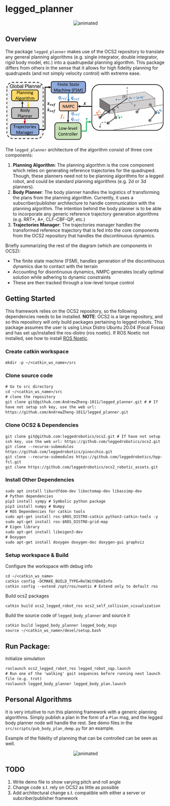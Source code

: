 # legged_planner
<p align="center">
  <img src="docs/anybotics_legged_planner.gif" alt="animated" />
</p>

## Overview
The package `legged_planner` makes use of the OCS2 repository to translate any general planning algorithms (e.g. single integrator, double integrator, rigid body model, etc.)  into a quadrupedal planning algorithm.
This package differs from others in the sense that it allows for high fidelity planning for quadrupeds (and not simply velocity control) with extreme ease. 

<p align="center">
  <img src="docs/quad_diagram.png"/>
</p>

The `legged_planner` architecture of the algorithm consist of three core components:
1. **Planning Algorithm**: The planning algorithm is the core component which relies on generating reference trajectories for the quadruped. Though, these planners need not to be planning algorithms for a legged robot, and could be standard planning algorithms (e.g. 2d or 3d planners).
2. **Body Planner**: The body planner handles the logistics of transforming the plans from the planning algorithm. Currently, it uses a subscriber/publisher architecture to handle communication with the planning algorithm. The intention behind the body planner is to be able to incorporate any generic reference trajectory generation algorithms (e.g. RRT*, A*, CLF-CBF-QP, etc.)
3. **Trajectories Manager**: The trajectories manager handles the transformed reference trajectory that is fed into the core components from the OCS2 repository that handles the discontinuous dynamics.

Briefly summarizing the rest of the diagram (which are components in OCS2):
- The finite state machine (FSM), handles generation of the discontinuous dynamics due to contact with the terrain
- Accounting for disontinuous dynamics, NMPC generates locally optimal solution while adhering to dynamic constraints
- These are then tracked through a low-level torque control

## Getting Started
This framework relies on the OCS2 repository, so the following dependencies needs to be installed. **NOTE**: OCS2 is a large repository, and so this repository will only build packages pertaining to legged robots. This package assumes the user is using Linux Distro Ubuntu 20.04 (Focal Fossa) and has set up/installed the ros-distro (ros noetic). If ROS Noetic not installed, see how to install [ROS Noetic](http://wiki.ros.org/noetic/Installation/Ubuntu).

### Create catkin workspace
```
mkdir -p ~/<catkin_ws_name>/src
```

### Clone source code ###
```
# Go to src directory
cd ~/<catkin_ws_name>/src
# clone the repository
git clone git@github.com:AndrewZheng-1011/legged_planner.git # # If have not setup ssh key, use the web url: https://github.com/AndrewZheng-1011/legged_planner.git
```

### Clone OCS2 & Dependencies ###
```
git clone git@github.com:leggedrobotics/ocs2.git # If have not setup ssh key, use the web url: https://github.com/leggedrobotics/ocs2.git
git clone --recurse-submodules https://github.com/leggedrobotics/pinocchio.git
git clone --recurse-submodules https://github.com/leggedrobotics/hpp-fcl.git
git clone https://github.com/leggedrobotics/ocs2_robotic_assets.git
```

### Install Other Dependencies ###
```
sudo apt install liburdfdom-dev liboctomap-dev libassimp-dev
# Python dependencies
pip3 install sympy # Symbolic python package
pip3 install numpy # Numpy
# ROS Dependencies for catkin tools
sudo apt-get install ros-$ROS_DISTRO-catkin python3-catkin-tools -y
sudo apt-get install ros-$ROS_DISTRO-grid-map
# Eigen library
sudo apt-get install libeigen3-dev
# Doxygen
sudo apt-get install doxygen doxygen-doc doxygen-gui graphviz
```

### Setup workspace & Build ###
Configure the workspace with debug info
```
cd ~/<catkin_ws_name>
catkin config -DCMAKE_BUILD_TYPE=RelWithDebInfo
catkin config --extend /opt/ros/noetic # Extend only to default ros
```

Build ocs2 packages
```
catkin build ocs2_legged_robot_ros ocs2_self_collision_visualization
```

Build the source code of `legged_body_planner` and source it
```
catkin build legged_body_planner legged_body_msgs
source ~/<catkin_ws_name>/devel/setup.bash
```


## Run Package:
Initialize simulation
```
roslaunch ocs2_legged_robot_ros legged_robot_sqp.launch
# Run one of the 'walking' gait sequences before running next launch file (e.g. trot)
roslaunch legged_body_planner legged_body_plan.launch
```


## Personal Algorithms
It is very intuitive to run this planning framework with a generic planning algorithms. Simply publish a plan in the form of a `Plan` msg, and the legged body planner node will handle the rest. See demo files in the `src/scripts/pub_body_plan_demp.py` for an example.

Example of the fidelity of planning that can be controlled can be seen as well.

<p align="center">
  <img src="docs/legged_planner_wack_back.gif" alt="animated"/>
</p>

## TODO
1. Write demo file to show varying pitch and roll angle
2. Change code s.t. rely on OCS2 as little as possible
3. Add architectural change s.t. compatible with either a server or subcriber/publisher framework
